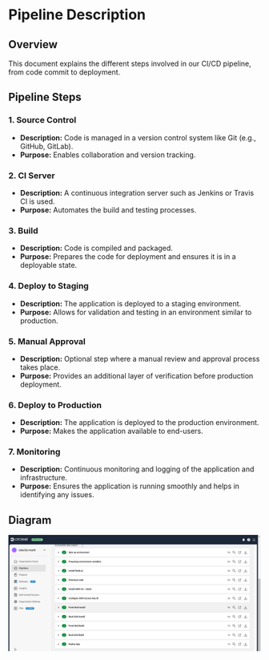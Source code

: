 # Pipeline Description

## Overview

This document explains the different steps involved in our CI/CD pipeline, from code commit to deployment.

## Pipeline Steps

### 1. **Source Control**

- **Description:** Code is managed in a version control system like Git (e.g., GitHub, GitLab).
- **Purpose:** Enables collaboration and version tracking.

### 2. **CI Server**

- **Description:** A continuous integration server such as Jenkins or Travis CI is used.
- **Purpose:** Automates the build and testing processes.

### 3. **Build**

- **Description:** Code is compiled and packaged.
- **Purpose:** Prepares the code for deployment and ensures it is in a deployable state.

### 4. **Deploy to Staging**

- **Description:** The application is deployed to a staging environment.
- **Purpose:** Allows for validation and testing in an environment similar to production.

### 5. **Manual Approval**

- **Description:** Optional step where a manual review and approval process takes place.
- **Purpose:** Provides an additional layer of verification before production deployment.

### 6. **Deploy to Production**

- **Description:** The application is deployed to the production environment.
- **Purpose:** Makes the application available to end-users.

### 7. **Monitoring**

- **Description:** Continuous monitoring and logging of the application and infrastructure.
- **Purpose:** Ensures the application is running smoothly and helps in identifying any issues.

## Diagram

![Pipeline](image.png)
